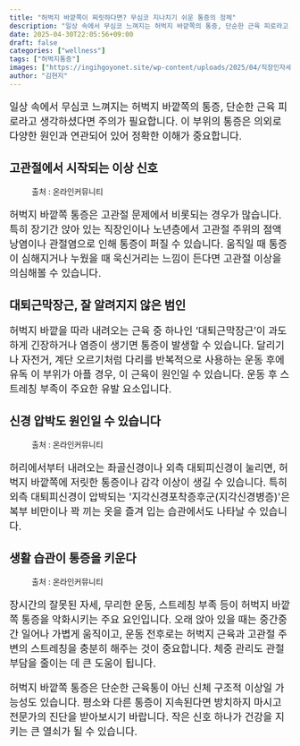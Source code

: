 ```yaml
---
title: "허벅지 바깥쪽이 찌릿하다면? 무심코 지나치기 쉬운 통증의 정체"
description: "일상 속에서 무심코 느껴지는 허벅지 바깥쪽의 통증, 단순한 근육 피로라고 생각하셨다면 주의가 필요합니다. 이 부위의 통증은 의외로 다양한 원인과 연관되어 있어 정확한 이해가 중요합니다."
date: 2025-04-30T22:05:56+09:00
draft: false
categories: ["wellness"]
tags: ["허벅지통증"]
images: ["https://ingihgoyonet.site/wp-content/uploads/2025/04/직장인자세-1024x683.png", "https://ingihgoyonet.site/wp-content/uploads/2025/04/허벅지통증-1024x683.png", "https://ingihgoyonet.site/wp-content/uploads/2025/04/격한운동-1024x683.jpg"]
author: "김현지"
---
```


<p style="font-size:18px">일상 속에서 무심코 느껴지는 허벅지 바깥쪽의 통증, 단순한 근육 피로라고 생각하셨다면 주의가 필요합니다. 이 부위의 통증은 의외로 다양한 원인과 연관되어 있어 정확한 이해가 중요합니다.</p> <h2 >고관절에서 시작되는 이상 신호</h2> <figure ><img src="https://ingihgoyonet.site/wp-content/uploads/2025/04/직장인자세-1024x683.png" alt="" style="aspect-ratio:16/9;object-fit:cover"/><figcaption >출처 : 온라인커뮤니티</figcaption></figure> <p style="font-size:18px">허벅지 바깥쪽 통증은 고관절 문제에서 비롯되는 경우가 많습니다. 특히 장기간 앉아 있는 직장인이나 노년층에서 고관절 주위의 점액낭염이나 관절염으로 인해 통증이 퍼질 수 있습니다. 움직일 때 통증이 심해지거나 누웠을 때 욱신거리는 느낌이 든다면 고관절 이상을 의심해볼 수 있습니다.</p> <h2 >대퇴근막장근, 잘 알려지지 않은 범인</h2> <p style="font-size:18px">허벅지 바깥을 따라 내려오는 근육 중 하나인 ‘대퇴근막장근’이 과도하게 긴장하거나 염증이 생기면 통증이 발생할 수 있습니다. 달리기나 자전거, 계단 오르기처럼 다리를 반복적으로 사용하는 운동 후에 유독 이 부위가 아플 경우, 이 근육이 원인일 수 있습니다. 운동 후 스트레칭 부족이 주요한 유발 요소입니다.</p> <h2 >신경 압박도 원인일 수 있습니다</h2> <figure ><img src="https://ingihgoyonet.site/wp-content/uploads/2025/04/허벅지통증-1024x683.png" alt="" style="aspect-ratio:16/9;object-fit:cover"/><figcaption >출처 : 온라인커뮤니티</figcaption></figure> <p style="font-size:18px">허리에서부터 내려오는 좌골신경이나 외측 대퇴피신경이 눌리면, 허벅지 바깥쪽에 저릿한 통증이나 감각 이상이 생길 수 있습니다. 특히 외측 대퇴피신경이 압박되는 '지각신경포착증후군(지각신경병증)'은 복부 비만이나 꽉 끼는 옷을 즐겨 입는 습관에서도 나타날 수 있습니다.</p> <h2 >생활 습관이 통증을 키운다</h2> <figure ><img src="https://ingihgoyonet.site/wp-content/uploads/2025/04/격한운동-1024x683.jpg" alt="" style="aspect-ratio:16/9;object-fit:cover"/><figcaption >출처 : 온라인커뮤니티</figcaption></figure> <p style="font-size:18px">장시간의 잘못된 자세, 무리한 운동, 스트레칭 부족 등이 허벅지 바깥쪽 통증을 악화시키는 주요 요인입니다. 오래 앉아 있을 때는 중간중간 일어나 가볍게 움직이고, 운동 전후로는 허벅지 근육과 고관절 주변의 스트레칭을 충분히 해주는 것이 중요합니다. 체중 관리도 관절 부담을 줄이는 데 큰 도움이 됩니다.</p> <p style="font-size:18px">허벅지 바깥쪽 통증은 단순한 근육통이 아닌 신체 구조적 이상일 가능성도 있습니다. 평소와 다른 통증이 지속된다면 방치하지 마시고 전문가의 진단을 받아보시기 바랍니다. 작은 신호 하나가 건강을 지키는 큰 열쇠가 될 수 있습니다.</p>